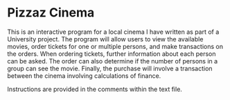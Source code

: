 # Pizzaz Cinema

This is an interactive program for a local cinema I have written as part of a University project. The program will allow users to view the available movies, order tickets for one or multiple persons, and make transactions on the orders.
When ordering tickets, further information about each person can be asked. The order can also determine if the number of persons in a group can see the movie. Finally, the purchase will involve a transaction between the cinema involving calculations of finance.

Instructions are provided in the comments within the text file.

